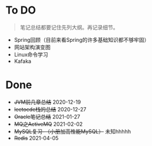 # To DO 

> 笔记总结都要记住先列大纲。再记录细节。

* Spring回顾（目前来看Spring的许多基础知识都不够牢固）
* 网站架构演变图
* Linux命令学习
* Kafaka

# Done

* ~~JVM前几章总结~~ 	2020-12-19
* ~~leetocde栈的总结~~    2020-12-27
* ~~Oracle笔记总结~~      2021-01-27 
* ~~MQ之ActiveMQ~~       2021-02-02
* ~~MySQL复习-（小册加高性能MySQL）~~  未知hhhhh
* ~~Redis~~      2021-04-05

